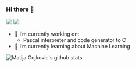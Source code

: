### Hi there 👋

[<img src="https://img.shields.io/badge/linkedin-%230077B5.svg?&style=for-the-badge&logo=linkedin&logoColor=white" />](https://www.linkedin.com/in/matija-gojkovic)
[<img src="https://img.shields.io/badge/personal_website-%230077B5.svg?&style=for-the-badge&color=ef6c00" />](https://gojkovicmatija99.github.io/Hello-world/)

- 🔭 I’m currently working on:
    - Pascal interpreter and code generator to C
- 🌱 I’m currently learning about Machine Learning

![Matija Gojkovic's github stats](https://github-readme-stats.vercel.app/api?username=gojkovicmatija99&count_private=true&theme=algolia)
